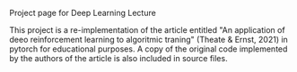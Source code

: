Project page for Deep Learning Lecture

This project is a re-implementation of the article entitled "An application of deeo reinforcement learning
to algoritmic traning" (Theate & Ernst, 2021) in pytorch for educational purposes. A copy of the original code implemented by the authors of the article is also included in source files.
